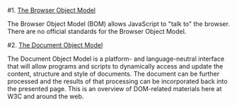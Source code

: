#1. [The Browser Object Model](https://github.com/kylecho/hackreactor-prep/tree/master/objectmodels/BOM)

The Browser Object Model (BOM) allows JavaScript to "talk to" the browser. There are no official standards for the Browser Object Model.

#2. [The Document Object Model](https://github.com/kylecho/hackreactor-prep/tree/master/objectmodels/DOM)

The Document Object Model is a platform- and language-neutral interface that will allow programs and scripts to dynamically access and update the content, structure and style of documents. The document can be further processed and the results of that processing can be incorporated back into the presented page. This is an overview of DOM-related materials here at W3C and around the web.